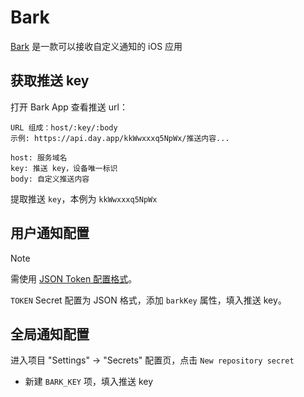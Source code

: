 # Bark

[Bark](https://apps.apple.com/cn/app/id1403753865) 是一款可以接收自定义通知的 iOS 应用

## 获取推送 key

打开 Bark App 查看推送 url：

```
URL 组成：host/:key/:body
示例: https://api.day.app/kkWwxxxq5NpWx/推送内容...

host: 服务域名
key: 推送 key，设备唯一标识
body: 自定义推送内容
```

提取推送 `key`，本例为 `kkWwxxxq5NpWx`

## 用户通知配置

> [!NOTE]
> 需使用 [JSON Token 配置格式](./token配置.md)。

`TOKEN` Secret 配置为 JSON 格式，添加 `barkKey` 属性，填入推送 key。

## 全局通知配置

进入项目 "Settings" → "Secrets" 配置页，点击 `New repository secret`

- 新建 `BARK_KEY` 项，填入推送 key
